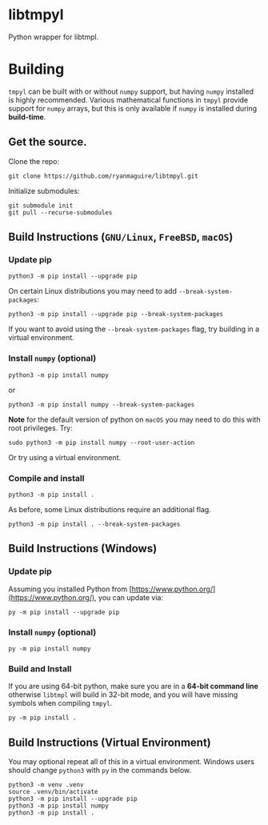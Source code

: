 # libtmpyl
Python wrapper for libtmpl.

# Building
`tmpyl` can be built with or without `numpy` support, but having
`numpy` installed is highly recommended. Various mathematical functions
in `tmpyl` provide support for `numpy` arrays, but this is only available
if `numpy` is installed during **build-time**.

## Get the source.
Clone the repo:
```
git clone https://github.com/ryanmaguire/libtmpyl.git
```
Initialize submodules:
```
git submodule init
git pull --recurse-submodules
```

## Build Instructions (`GNU/Linux`, `FreeBSD`, `macOS`)

### Update pip
```
python3 -m pip install --upgrade pip
```
On certain Linux distributions you may need to add `--break-system-packages`:
```
python3 -m pip install --upgrade pip --break-system-packages
```
If you want to avoid using the `--break-system-packages` flag,
try building in a virtual environment.

### Install `numpy` (optional)
```
python3 -m pip install numpy
```
or
```
python3 -m pip install numpy --break-system-packages
```
**Note** for the default version of python on `macOS` you may need to
do this with root privileges. Try:
```
sudo python3 -m pip install numpy --root-user-action
```
Or try using a virtual environment.

### Compile and install
```
python3 -m pip install .
```
As before, some Linux distributions require an additional flag.
```
python3 -m pip install . --break-system-packages
```

## Build Instructions (Windows)

### Update pip
Assuming you installed Python from
[https://www.python.org/](https://www.python.org/), you can update via:
```
py -m pip install --upgrade pip
```

### Install `numpy` (optional)
```
py -m pip install numpy
```

### Build and Install
If you are using 64-bit python, make sure you are in a
**64-bit command line** otherwise `libtmpl` will build in 32-bit mode,
and you will have missing symbols when compiling `tmpyl`.
```
py -m pip install .
```

## Build Instructions (Virtual Environment)

You may optional repeat all of this in a virtual environment.
Windows users should change `python3` with `py` in the commands below.
```
python3 -m venv .venv
source .venv/bin/activate
python3 -m pip install --upgrade pip
python3 -m pip install numpy
python3 -m pip install .
```
